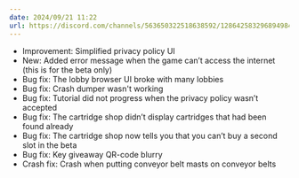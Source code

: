 ```yaml
---
date: 2024/09/21 11:22
url: https://discord.com/channels/563650322518638592/1286425832968949840/1286875168630898749
---
```

- Improvement: Simplified privacy policy UI
- New: Added error message when the game can’t access the internet (this is for the beta only)
- Bug fix: The lobby browser UI broke with many lobbies
- Bug fix: Crash dumper wasn't working
- Bug fix: Tutorial did not progress when the privacy policy wasn’t accepted
- Bug fix: The cartridge shop didn’t display cartridges that had been found already
- Bug fix: The cartridge shop now tells you that you can’t buy a second slot in the beta
- Bug fix: Key giveaway QR-code blurry
- Crash fix: Crash when putting conveyor belt masts on conveyor belts